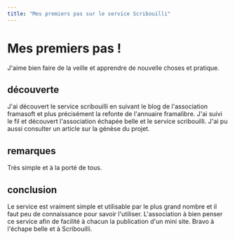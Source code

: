 ```yaml
---
title: "Mes premiers pas sur le service Scribouilli"
---
```

# Mes premiers pas !

J'aime bien faire de la veille et apprendre de nouvelle choses et pratique.

## découverte
J'ai découvert le service scribouilli en suivant le blog de l'association framasoft et plus précisément la refonte de l'annuaire framalibre.
J'ai suivi le fil et découvert l'association échapée belle et le service scribouilli.
J'ai pu aussi consulter un article sur la génèse du projet.

## remarques
Très simple et à la porté de tous.
## conclusion
Le service est vraiment simple et utilisable par le plus grand nombre et il faut peu de connaissance pour savoir l'utiliser.
L'association à bien penser ce service afin de facilité à chacun la publication d'un mini site.
Bravo à l'échape belle et à Scribouilli.